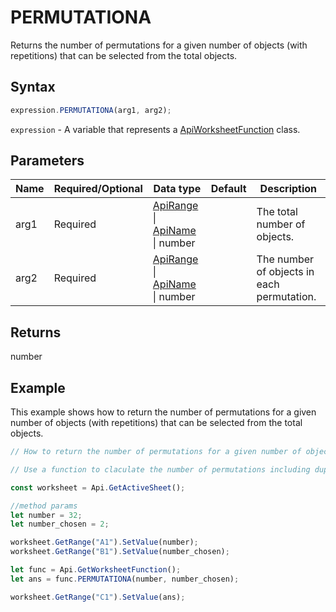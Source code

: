 # PERMUTATIONA

Returns the number of permutations for a given number of objects (with repetitions) that can be selected from the total objects.

## Syntax

```javascript
expression.PERMUTATIONA(arg1, arg2);
```

`expression` - A variable that represents a [ApiWorksheetFunction](../ApiWorksheetFunction.md) class.

## Parameters

| **Name** | **Required/Optional** | **Data type** | **Default** | **Description** |
| ------------- | ------------- | ------------- | ------------- | ------------- |
| arg1 | Required | [ApiRange](../../ApiRange/ApiRange.md) \| [ApiName](../../ApiName/ApiName.md) \| number |  | The total number of objects. |
| arg2 | Required | [ApiRange](../../ApiRange/ApiRange.md) \| [ApiName](../../ApiName/ApiName.md) \| number |  | The number of objects in each permutation. |

## Returns

number

## Example

This example shows how to return the number of permutations for a given number of objects (with repetitions) that can be selected from the total objects.

```javascript editor-xlsx
// How to return the number of permutations for a given number of objects with duplicates.

// Use a function to claculate the number of permutations including duplicates.

const worksheet = Api.GetActiveSheet();

//method params
let number = 32;
let number_chosen = 2;

worksheet.GetRange("A1").SetValue(number);
worksheet.GetRange("B1").SetValue(number_chosen);

let func = Api.GetWorksheetFunction();
let ans = func.PERMUTATIONA(number, number_chosen);

worksheet.GetRange("C1").SetValue(ans);

```
